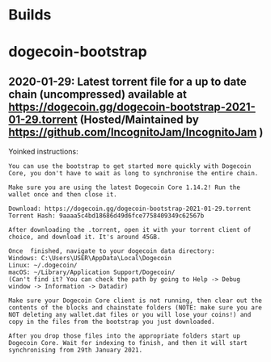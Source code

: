 # Builds

# dogecoin-bootstrap

## 2020-01-29: Latest torrent file for a up to date chain (uncompressed) available at https://dogecoin.gg/dogecoin-bootstrap-2021-01-29.torrent (Hosted/Maintained by https://github.com/IncognitoJam/IncognitoJam )

Yoinked instructions:
```
You can use the bootstrap to get started more quickly with Dogecoin Core, you don't have to wait as long to synchronise the entire chain.

Make sure you are using the latest Dogecoin Core 1.14.2! Run the wallet once and then close it.

Download: https://dogecoin.gg/dogecoin-bootstrap-2021-01-29.torrent
Torrent Hash: 9aaaa5c4bd18686d49d6fce7758409349c62567b

After downloading the .torrent, open it with your torrent client of choice, and download it. It's around 45GB.

Once  finished, navigate to your dogecoin data directory:
Windows: C:\Users\USER\AppData\Local\Dogecoin
Linux: ~/.dogecoin/
macOS: ~/Library/Application Support/Dogecoin/
(Can't find it? You can check the path by going to Help -> Debug window -> Information -> Datadir)

Make sure your Dogecoin Core client is not running, then clear out the contents of the blocks and chainstate folders (NOTE: make sure you are NOT deleting any wallet.dat files or you will lose your coins!) and copy in the files from the bootstrap you just downloaded. 

After you drop those files into the appropriate folders start up Dogecoin Core. Wait for indexing to finish, and then it will start synchronising from 29th January 2021.
```
